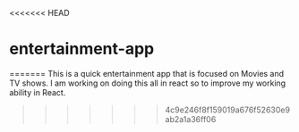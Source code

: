 <<<<<<< HEAD
# entertainment-app
=======
This is a quick entertainment app that is focused on Movies and TV shows. I am working on doing this all in react so to improve my working ability in React.
>>>>>>> 4c9e246f8f159019a676f52630e9ab2a1a36ff06
